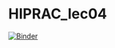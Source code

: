 # HIPRAC_lec04
[![Binder](https://mybinder.org/badge_logo.svg)](https://mybinder.org/v2/gh/mnrnakao/HIPRAC_lec04/master)
